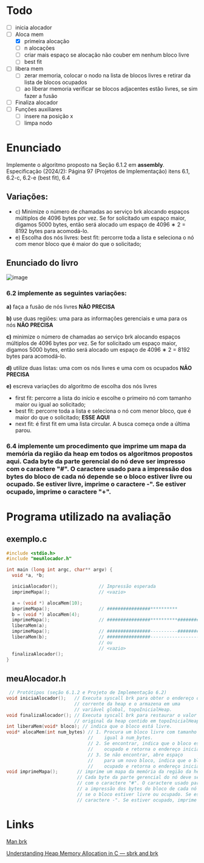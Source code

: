 # Todo
- [ ] inicia alocador
- [ ] Aloca mem
    - [x] primeira alocação
    - [ ] n alocações
    - [ ] criar mais espaço se alocação não couber em nenhum bloco livre
    - [ ] best fit
- [ ] libera mem
    - [ ] zerar memoria, colocar o nodo na lista de blocos livres e retirar da lista de blocos ocupados
    - [ ] ao liberar memoria verificar se blocos adjacentes estão livres, se sim fazer a fusão
- [ ] Finaliza alocador
- [ ] Funções auxiliares
    - [ ] insere na posição x
    - [ ] limpa nodo

# Enunciado
Implemente o algoritmo proposto na Seção 6.1.2 em **assembly**.
Especificação (2024/2): Página 97 (Projetos de Implementação) 
itens 6.1, 6.2-c, 6.2-e (best fit), 6.4 
## Variações:
* c) Minimize o número de chamadas ao serviço brk alocando espaços múltiplos de 4096 bytes por vez. Se for solicitado um espaço maior, digamos 5000 bytes, então será alocado um espaço de 4096 ∗ 2 = 8192 bytes para acomodá-lo.
* e) Escolha dos nós livres: best fit: percorre toda a lista e seleciona o nó com menor bloco que é maior do que o solicitado;

## Enunciado do livro
![image](https://github.com/user-attachments/assets/d28ae9b7-c205-4c3e-a99a-af6211473415)


### 6.2 implemente as seguintes variações:
**a)** faça a fusão de nós livres **NÃO PRECISA**

**b)** use duas regiões: uma para as informações gerenciais e uma para os nós **NÃO PRECISA**

**c)** minimize o número de chamadas ao serviço brk alocando espaços múltiplos de 4096 bytes por vez. Se for solicitado um espaço maior, digamos 5000 bytes, então será alocado um espaço de 4096 ∗ 2 = 8192 bytes
para acomodá-lo.

**d)** utilize duas listas: uma com os nós livres e uma com os ocupados **NÃO PRECISA**

**e)** escreva variações do algoritmo de escolha dos nós livres

* first fit: percorre a lista do início e escolhe o primeiro nó com tamanho maior ou igual ao solicitado;
* best fit: percorre toda a lista e seleciona o nó com menor bloco, que é maior do que o solicitado; **ESSE AQUI**
* next fit: é first fit em uma lista circular. A busca começa onde a última parou.
### 6.4 implemente um procedimento que imprime um mapa da memória da região da heap em todos os algoritmos propostos aqui. Cada byte da parte gerencial do nó deve ser impresso com o caractere "#". O caractere usado para a impressão dos bytes do bloco de cada nó depende se o bloco estiver livre ou ocupado. Se estiver livre, imprime o caractere -". Se estiver ocupado, imprime o caractere "+".
# Programa utilizado na avaliação
## exemplo.c
```cpp
#include <stdio.h>
#include "meuAlocador.h"

int main (long int argc, char** argv) {
  void *a, *b;

  iniciaAlocador();               // Impressão esperada
  imprimeMapa();                  // <vazio>

  a = (void *) alocaMem(10);
  imprimeMapa();                  // ################**********
  b = (void *) alocaMem(4);
  imprimeMapa();                  // ################**********##############****
  liberaMem(a);
  imprimeMapa();                  // ################----------##############****
  liberaMem(b);                   // ################----------------------------
                                  // ou
                                  // <vazio>
  finalizaAlocador();
}
```
## meuAlocador.h
```cpp
 // Protótipos (seção 6.1.2 e Projeto de Implementação 6.2)
void iniciaAlocador();   // Executa syscall brk para obter o endereço do topo
                         // corrente da heap e o armazena em uma
                         // variável global, topoInicialHeap.
void finalizaAlocador(); // Executa syscall brk para restaurar o valor
                         // original da heap contido em topoInicialHeap.
int liberaMem(void* bloco); // indica que o bloco está livre.
void* alocaMem(int num_bytes) // 1. Procura um bloco livre com tamanho maior ou
                              //    igual à num_bytes.
                              // 2. Se encontrar, indica que o bloco está
                              //    ocupado e retorna o endereço inicial do bloco;
                              // 3. Se não encontrar, abre espaço
                              //    para um novo bloco, indica que o bloco está
                              //    ocupado e retorna o endereço inicial do bloco.
void imprimeMapa();       // imprime um mapa da memória da região da heap.
                          // Cada byte da parte gerencial do nó deve ser impresso
                          // com o caractere "#". O caractere usado para
                          // a impressão dos bytes do bloco de cada nó depende
                          // se o bloco estiver livre ou ocupado. Se estiver livre, imprime o
                          // caractere -". Se estiver ocupado, imprime o caractere "+".

```


# Links

[Man brk](https://man7.org/linux/man-pages/man2/brk.2.html)

[Understanding Heap Memory Allocation in C — sbrk and brk](https://scottc130.medium.com/understanding-heap-memory-allocation-in-c-sbrk-and-brk-d9b95c344cbc)
